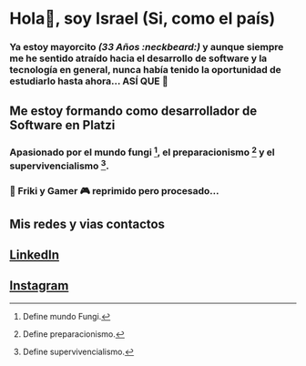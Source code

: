 # Hola👋, soy Israel (Si, como el país)

### Ya estoy mayorcito _(33 Años :neckbeard:)_ y aunque siempre me he sentido atraído hacia el desarrollo de software y la tecnología en general, nunca había tenido la oportunidad de estudiarlo hasta ahora... **ASÍ QUE :metal:**

## Me estoy formando como desarrollador de Software en Platzi

### Apasionado por el **mundo fungi** [^1], el **preparacionismo** [^2] y el **supervivencialismo** [^3].

### :space_invader: Friki y Gamer :video_game: reprimido pero procesado...

## Mis redes y vias contactos

## [LinkedIn](https://www.linkedin.com/in/israelmedive/)

## [Instagram](https://www.instagram.com/isrameve_/)

[^1]: Define mundo Fungi.
[^2]: Define preparacionismo.
[^3]: Define supervivencialismo.
